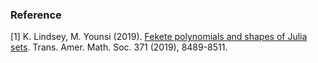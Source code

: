 ### Reference
<a id="1">[1]</a> 
K. Lindsey, M. Younsi (2019). 
[Fekete polynomials and shapes of Julia sets](https://math.hawaii.edu/~myounsi/JuliaApprox.pdf). 
Trans. Amer. Math. Soc. 371 (2019), 8489-8511.
